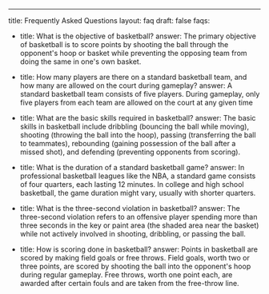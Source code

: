 ---
title: Frequently Asked Questions
layout: faq
draft: false
faqs:
- title: What is the objective of basketball?
  answer: The primary objective of basketball is to score points by shooting the ball through the opponent's hoop or basket while preventing the opposing team from doing the same in one's own basket.

- title: How many players are there on a standard basketball team, and how many are allowed on the court during gameplay?
  answer: A standard basketball team consists of five players. During gameplay, only five players from each team are allowed on the court at any given time

- title: What are the basic skills required in basketball?
  answer: The basic skills in basketball include dribbling (bouncing the ball while moving), shooting (throwing the ball into the hoop), passing (transferring the ball to teammates), rebounding (gaining possession of the ball after a missed shot), and defending (preventing opponents from scoring).

- title: What is the duration of a standard basketball game?
  answer: In professional basketball leagues like the NBA, a standard game consists of four quarters, each lasting 12 minutes. In college and high school basketball, the game duration might vary, usually with shorter quarters.

- title: What is the three-second violation in basketball?
  answer: The three-second violation refers to an offensive player spending more than three seconds in the key or paint area (the shaded area near the basket) while not actively involved in shooting, dribbling, or passing the ball.

- title: How is scoring done in basketball?
  answer: Points in basketball are scored by making field goals or free throws. Field goals, worth two or three points, are scored by shooting the ball into the opponent's hoop during regular gameplay. Free throws, worth one point each, are awarded after certain fouls and are taken from the free-throw line.
